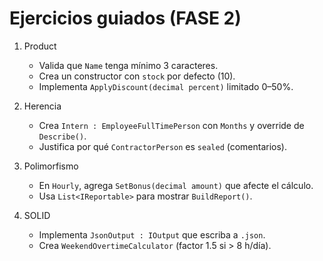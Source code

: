 # Ejercicios guiados (FASE 2)

1) Product
   - Valida que `Name` tenga mínimo 3 caracteres.
   - Crea un constructor con `stock` por defecto (10).
   - Implementa `ApplyDiscount(decimal percent)` limitado 0–50%.

2) Herencia
   - Crea `Intern : EmployeeFullTimePerson` con `Months` y override de `Describe()`.
   - Justifica por qué `ContractorPerson` es `sealed` (comentarios).

3) Polimorfismo
   - En `Hourly`, agrega `SetBonus(decimal amount)` que afecte el cálculo.
   - Usa `List<IReportable>` para mostrar `BuildReport()`.

4) SOLID
   - Implementa `JsonOutput : IOutput` que escriba a `.json`.
   - Crea `WeekendOvertimeCalculator` (factor 1.5 si > 8 h/día). 
